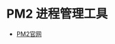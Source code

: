 <!--
 * @Author: lg
 * @Date: 2024-05-07 11:44:52
 * @LastEditors: lg
 * @LastEditTime: 2024-05-07 11:52:32
 * @Description: 
 * @FilePath: \lg-docs\docs\development-tool\pm2\index.md
-->
# PM2 进程管理工具
 - [PM2官网 ](https://pm2.fenxianglu.cn/)
